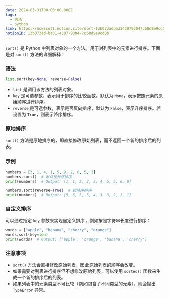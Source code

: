 ```yaml
---
data: 2024-03-31T00:00:00.000Z
tags:
  - 方法
  - python
link: https://nowscott.notion.site/sort-13b073adba31430793047c68d9e9cd0b
notionID: 13b073ad-ba31-4307-9304-7c68d9e9cd0b
---
```

`sort()` 是 Python 中列表对象的一个方法，用于对列表中的元素进行排序。下面是对 `sort()` 方法的详细解释：

### 语法
```python
list.sort(key=None, reverse=False)
```

- `list` 是调用该方法的列表对象。
- `key` 是可选参数，表示用于排序的比较函数。默认为 `None`，表示按照元素的原始顺序进行排序。
- `reverse` 是可选参数，表示是否反向排序，默认为 `False`，表示升序排序。若设置为 `True`，则表示降序排序。

### 原地排序
`sort()` 方法是原地排序的，即直接修改原始列表，而不返回一个新的排序后的列表。

### 示例
```python
numbers = [3, 1, 4, 1, 5, 9, 2, 6, 5, 3]
numbers.sort()  # 默认按升序排序
print(numbers)  # Output: [1, 1, 2, 3, 3, 4, 5, 5, 6, 9]

numbers.sort(reverse=True)  # 按降序排序
print(numbers)  # Output: [9, 6, 5, 5, 4, 3, 3, 2, 1, 1]
```

### 自定义排序
可以通过指定 `key` 参数来实现自定义排序，例如按照字符串长度进行排序：
```python
words = ["apple", "banana", "cherry", "orange"]
words.sort(key=len)
print(words)  # Output: ['apple', 'orange', 'banana', 'cherry']
```

### 注意事项
- `sort()` 方法会直接修改原始列表，因此原始列表的顺序会改变。
- 如果需要对列表进行排序但不想修改原始列表，可以使用 `sorted()` 函数来生成一个新的排序后的列表。
- 如果列表中的元素类型不可比较（例如包含了不同类型的元素），则会抛出 `TypeError` 异常。